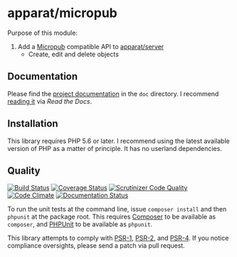 # apparat/micropub

Purpose of this module:

1. Add a [Micropub](http://micropub.net) compatible API to [apparat/server](https://github.com/apparat/server)
    * Create, edit and delete objects

## Documentation

Please find the [project documentation](doc/index.md) in the `doc` directory. I recommend [reading it](http://apparat-micropub.readthedocs.io/) via *Read the Docs*.

## Installation

This library requires PHP 5.6 or later. I recommend using the latest available version of PHP as a matter of principle. It has no userland dependencies.

## Quality

[![Build Status](https://secure.travis-ci.org/apparat/micropub.svg)](https://travis-ci.org/apparat/micropub)
[![Coverage Status](https://coveralls.io/repos/github/apparat/micropub/badge.svg?branch=master)](https://coveralls.io/github/apparat/micropub?branch=master)
[![Scrutinizer Code Quality](https://scrutinizer-ci.com/g/apparat/micropub/badges/quality-score.png?b=master)](https://scrutinizer-ci.com/g/apparat/micropub/?branch=master)
[![Code Climate](https://codeclimate.com/github/apparat/micropub/badges/gpa.svg)](https://codeclimate.com/github/apparat/micropub)
[![Documentation Status](https://readthedocs.org/projects/apparat-micropub/badge/?version=latest)](http://apparat-micropub.readthedocs.io/en/latest/?badge=latest)

To run the unit tests at the command line, issue `composer install` and then `phpunit` at the package root. This requires [Composer](http://getcomposer.org/) to be available as `composer`, and [PHPUnit](http://phpunit.de/manual/) to be available as `phpunit`.

This library attempts to comply with [PSR-1][], [PSR-2][], and [PSR-4][]. If you notice compliance oversights, please send a patch via pull request.

[PSR-1]: https://github.com/php-fig/fig-standards/blob/master/accepted/PSR-1-basic-coding-standard.md
[PSR-2]: https://github.com/php-fig/fig-standards/blob/master/accepted/PSR-2-coding-style-guide.md
[PSR-4]: https://github.com/php-fig/fig-standards/blob/master/accepted/PSR-4-autoloader.md
